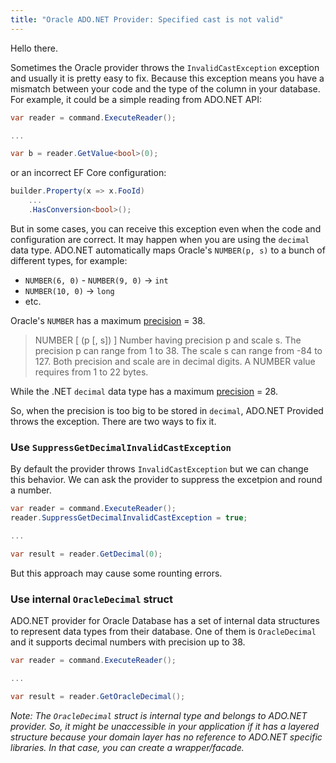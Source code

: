 ```yaml
---
title: "Oracle ADO.NET Provider: Specified cast is not valid"
---
```


Hello there.

Sometimes the Oracle provider throws the `InvalidCastException` exception and usually it is pretty easy to fix. Because this exception means you have a mismatch between your code and the type of the column in your database. For example, it could be a simple reading from ADO.NET API:

```csharp
var reader = command.ExecuteReader();

...

var b = reader.GetValue<bool>(0);
```

or an incorrect EF Core configuration:

```csharp
builder.Property(x => x.FooId)
    ...
    .HasConversion<bool>();
```

But in some cases, you can receive this exception even when the code and configuration are correct. It may happen when you are using the `decimal` data type. ADO.NET automatically maps Oracle's `NUMBER(p, s)` to a bunch of different types, for example:

- `NUMBER(6, 0)` - `NUMBER(9, 0)` -> `int`
- `NUMBER(10, 0)` -> `long`
- etc.

Oracle's `NUMBER` has a maximum [precision](https://docs.oracle.com/en/database/oracle/oracle-database/19/sqlqr/Data-Types.html) = 38.

> NUMBER [ (p [, s]) ]
> Number having precision p and scale s. The precision p can range from 1 to 38. The scale s can range from -84 to 127. Both precision and scale are in decimal digits. A NUMBER value requires from 1 to 22 bytes.

While the .NET `decimal` data type has a maximum [precision](https://learn.microsoft.com/en-us/dotnet/csharp/language-reference/builtin-types/floating-point-numeric-types) = 28.

So, when the precision is too big to be stored in `decimal`, ADO.NET Provided throws the exception. There are two ways to fix it.

### Use `SuppressGetDecimalInvalidCastException`

By default the provider throws `InvalidCastException` but we can change this behavior. We can ask the provider to suppress the excetpion and round a number.

```csharp
var reader = command.ExecuteReader();
reader.SuppressGetDecimalInvalidCastException = true;

...

var result = reader.GetDecimal(0);
```

But this approach may cause some rounting errors.

### Use internal `OracleDecimal` struct

ADO.NET provider for Oracle Database has a set of internal data structures to represent data types from their database. One of them is `OracleDecimal` and it supports decimal numbers with precision up to 38.

```csharp
var reader = command.ExecuteReader();

...

var result = reader.GetOracleDecimal();
```

_Note: The `OracleDecimal` struct is internal type and belongs to ADO.NET provider. So, it might be unaccessible in your application if it has a layered structure because your domain layer has no reference to ADO.NET specific libraries. In that case, you can create a wrapper/facade._